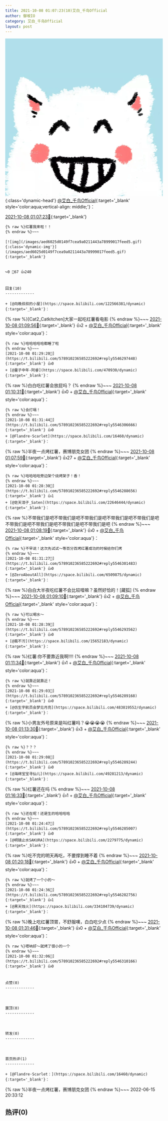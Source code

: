 ```yaml
---
title: 2021-10-08 01:07:23(10)艾白_千鸟Official
author: 御坂IO
category: 艾白_千鸟Official
layout: post
---
```


![img](/images/9ae8b9445fd0665cc014d9080156a45271be73c6.jpg){:class='dynamic-head'}
[@艾白_千鸟Official](https://space.bilibili.com/334537711/dynamic){:target='_blank' style='color:aqua;vertical-align: middle;'}：

[2021-10-08 01:07:23🔗](https://t.bilibili.com/578910236585222692){:target='_blank'}

~~~
{% raw %}红薯我来啦！！
{% endraw %}~~~

[![img](/images/aed6025d0149f7cea9a0211443a78999017feed5.gif){:class='dynamic-img'}](/images/aed6025d0149f7cea9a0211443a78999017feed5.gif){:target='_blank'}


↪️0 💬67 👍240


回复(10)
-------------

+ [@向晚叔叔的小屋](https://space.bilibili.com/122566381/dynamic){:target='_blank'}：
~~~
{% raw %}[Cat2_Catkitchen]大家一起吃红薯看电影
{% endraw %}~~~
[2021-10-08 01:09:56🔗](https://t.bilibili.com/578910236585222692#reply5546228700){:target='_blank'} 👍2
    + [@艾白_千鸟Official](https://space.bilibili.com/334537711/dynamic){:target='_blank' style='color:aqua'}：
~~~
{% raw %}哈哈哈哈哈都睡了啦
{% endraw %}~~~
[2021-10-08 01:29:20🔗](https://t.bilibili.com/578910236585222692#reply5546297448){:target='_blank'} 👍0
+ [@量子中年-阿睿](https://space.bilibili.com/470930/dynamic){:target='_blank'}：
~~~
{% raw %}白白吃红薯会放屁吗？
{% endraw %}~~~
[2021-10-08 01:10:31🔗](https://t.bilibili.com/578910236585222692#reply5546229413){:target='_blank'} 👍0
    + [@艾白_千鸟Official](https://space.bilibili.com/334537711/dynamic){:target='_blank' style='color:aqua'}：
~~~
{% raw %}会打嗝！
{% endraw %}~~~
[2021-10-08 01:31:44🔗](https://t.bilibili.com/578910236585222692#reply5546306666){:target='_blank'} 👍0
+ [@Flandre·Scarlet](https://space.bilibili.com/16460/dynamic){:target='_blank'}：
~~~
{% raw %}半夜一点烤红薯，赛博朋克女团
{% endraw %}~~~
[2021-10-08 01:07:59🔗](https://t.bilibili.com/578910236585222692#reply5546230859){:target='_blank'} 👍27
    + [@艾白_千鸟Official](https://space.bilibili.com/334537711/dynamic){:target='_blank' style='color:aqua'}：
~~~
{% raw %}哈哈哈哈旁边架个烧烤架子！香！
{% endraw %}~~~
[2021-10-08 01:28:30🔗](https://t.bilibili.com/578910236585222692#reply5546288656){:target='_blank'} 👍1
+ [@佐天泪子_Saten](https://space.bilibili.com/22646444/dynamic){:target='_blank'}：
~~~
{% raw %}不带我们是吧不带我们是吧不带我们是吧不带我们是吧不带我们是吧不带我们是吧不带我们是吧不带我们是吧不带我们是吧
{% endraw %}~~~
[2021-10-08 01:08:19🔗](https://t.bilibili.com/578910236585222692#reply5546231275){:target='_blank'} 👍0
    + [@艾白_千鸟Official](https://space.bilibili.com/334537711/dynamic){:target='_blank' style='color:aqua'}：
~~~
{% raw %}不早说！这次先试试～等百分百烤红薯成功的时候给你们烤
{% endraw %}~~~
[2021-10-08 01:31:27🔗](https://t.bilibili.com/578910236585222692#reply5546301483){:target='_blank'} 👍0
+ [@ZeroAboutAll](https://space.bilibili.com/6509875/dynamic){:target='_blank'}：
~~~
{% raw %}白白大半夜吃红薯不会比较噎嘛？虽然好恰的！[藏狐]
{% endraw %}~~~
[2021-10-08 01:09:10🔗](https://t.bilibili.com/578910236585222692#reply5546235518){:target='_blank'} 👍2
    + [@艾白_千鸟Official](https://space.bilibili.com/334537711/dynamic){:target='_blank' style='color:aqua'}：
~~~
{% raw %}可以喝水～
{% endraw %}~~~
[2021-10-08 01:28:39🔗](https://t.bilibili.com/578910236585222692#reply5546293562){:target='_blank'} 👍0
+ [@莪不污](https://space.bilibili.com/15652183/dynamic){:target='_blank'}：
~~~
{% raw %}红薯:你不要靠近我啊!!!!
{% endraw %}~~~
[2021-10-08 01:11:34🔗](https://t.bilibili.com/578910236585222692#reply5546240670){:target='_blank'} 👍1
    + [@艾白_千鸟Official](https://space.bilibili.com/334537711/dynamic){:target='_blank' style='color:aqua'}：
~~~
{% raw %}就靠近就靠近！
{% endraw %}~~~
[2021-10-08 01:29:03🔗](https://t.bilibili.com/578910236585222692#reply5546289168){:target='_blank'} 👍0
+ [@仿生宇航员会梦见月亮](https://space.bilibili.com/483819552/dynamic){:target='_blank'}：
~~~
{% raw %}小男友外号原来是叫红薯吗？😭😭😭😭
{% endraw %}~~~
[2021-10-08 01:13:30🔗](https://t.bilibili.com/578910236585222692#reply5546247283){:target='_blank'} 👍3
    + [@艾白_千鸟Official](https://space.bilibili.com/334537711/dynamic){:target='_blank' style='color:aqua'}：
~~~
{% raw %}？？？
{% endraw %}~~~
[2021-10-08 01:29:08🔗](https://t.bilibili.com/578910236585222692#reply5546289244){:target='_blank'} 👍0
+ [@海绵宝宝寻仙儿](https://space.bilibili.com/49281213/dynamic){:target='_blank'}：
~~~
{% raw %}红薯还在吗
{% endraw %}~~~
[2021-10-08 01:16:33🔗](https://t.bilibili.com/578910236585222692#reply5546260791){:target='_blank'} 👍1
    + [@艾白_千鸟Official](https://space.bilibili.com/334537711/dynamic){:target='_blank' style='color:aqua'}：
~~~
{% raw %}还在呢！还是生的哈哈哈哈
{% endraw %}~~~
[2021-10-08 01:24:47🔗](https://t.bilibili.com/578910236585222692#reply5546285007){:target='_blank'} 👍0
+ [@明镜止水SAKURA](https://space.bilibili.com/2279775/dynamic){:target='_blank'}：
~~~
{% raw %}吃不完的明天再吃，不要撑到睡不着
{% endraw %}~~~
[2021-10-08 01:20:18🔗](https://t.bilibili.com/578910236585222692#reply5546268207){:target='_blank'} 👍0
    + [@艾白_千鸟Official](https://space.bilibili.com/334537711/dynamic){:target='_blank' style='color:aqua'}：
~~~
{% raw %}就烤了一个小的～
{% endraw %}~~~
[2021-10-08 01:24:36🔗](https://t.bilibili.com/578910236585222692#reply5546282756){:target='_blank'} 👍1
+ [@黑天烛火](https://space.bilibili.com/334104739/dynamic){:target='_blank'}：
~~~
{% raw %}晚上吃红薯顶胃，不舒服噢，白白吃少点
{% endraw %}~~~
[2021-10-08 01:31:46🔗](https://t.bilibili.com/578910236585222692#reply5546299852){:target='_blank'} 👍0
    + [@艾白_千鸟Official](https://space.bilibili.com/334537711/dynamic){:target='_blank' style='color:aqua'}：
~~~
{% raw %}嗯呐好～就烤了很小的一个
{% endraw %}~~~
[2021-10-08 01:32:06🔗](https://t.bilibili.com/578910236585222692#reply5546310166){:target='_blank'} 👍0


点赞(0)
-------------



置顶(0)
-------------



转发(0)
-------------



首页热评(1)
-------------

+ [@Flandre·Scarlet：](https://space.bilibili.com/16460/dynamic){:target='_blank'}：
~~~
{% raw %}半夜一点烤红薯，赛博朋克女团
{% endraw %}~~~
2022-06-15 20:33:12


热评(0)
-------------



